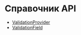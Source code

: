 # Справочник API

- [ValidationProvider](api/validation-provider.md)
- [ValidationField](api/validation-field.md)
